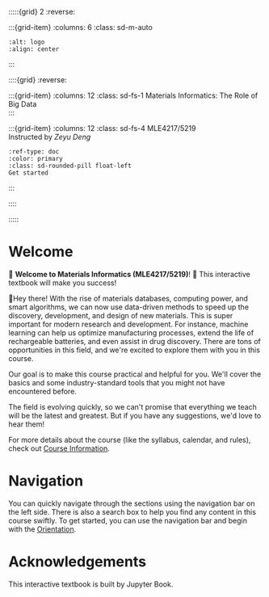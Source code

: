 :::::{grid} 2
:reverse:

:::{grid-item}
:columns: 6
:class: sd-m-auto

```{image} figures/materials_informatics_logo_notitle.png
:alt: logo
:align: center

```
:::

::::{grid}
:reverse:

:::{grid-item}
:columns: 12
:class: sd-fs-1
Materials Informatics: The Role of Big Data  
:::

:::{grid-item}
:columns: 12
:class: sd-fs-4
MLE4217/5219  
Instructed by *Zeyu Deng*

```{button-ref} orientation/intro
:ref-type: doc
:color: primary
:class: sd-rounded-pill float-left
Get started 
```

:::


::::

:::::

# Welcome
🙌 **Welcome to Materials Informatics (MLE4217/5219)**! 🎉 This interactive textbook will make you success!

👋Hey there! With the rise of materials databases, computing power, and smart algorithms, we can now use data-driven methods to speed up the discovery, development, and design of new materials. This is super important for modern research and development. For instance, machine learning can help us optimize manufacturing processes, extend the life of rechargeable batteries, and even assist in drug discovery. There are tons of opportunities in this field, and we're excited to explore them with you in this course.

Our goal is to make this course practical and helpful for you. We'll cover the basics and some industry-standard tools that you might not have encountered before. 

The field is evolving quickly, so we can't promise that everything we teach will be the latest and greatest. But if you have any suggestions, we'd love to hear them!

For more details about the course (like the syllabus, calendar, and rules), check out [Course Information](orientation/syllabus.md).

# Navigation
You can quickly navigate through the sections using the navigation bar on the left side. There is also a search box to help you find any content in this course swiftly. To get started, you can use the navigation bar and begin with the [Orientation](orientation/orientation.md).

# Acknowledgements
This interactive textbook is built by Jupyter Book.